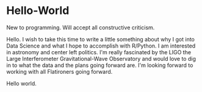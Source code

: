# Hello-World
New to programming. Will accept all constructive criticism.

Hello. I wish to take this time to write a little something about why I got into Data Science and what I hope to accomplish with R/Python. I am interested in astronomy and center left politics. I'm really fascinated by the LIGO the Large Interferometer Gravitational-Wave Observatory and would love to dig in to what the data and the plans going forward are. I'm looking forward to working with all Flatironers going forward.


Hello world.


